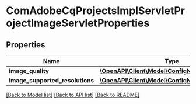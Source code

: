 # ComAdobeCqProjectsImplServletProjectImageServletProperties

## Properties
Name | Type | Description | Notes
------------ | ------------- | ------------- | -------------
**image_quality** | [**\OpenAPI\Client\Model\ConfigNodePropertyString**](ConfigNodePropertyString.md) |  | [optional] 
**image_supported_resolutions** | [**\OpenAPI\Client\Model\ConfigNodePropertyString**](ConfigNodePropertyString.md) |  | [optional] 

[[Back to Model list]](../README.md#documentation-for-models) [[Back to API list]](../README.md#documentation-for-api-endpoints) [[Back to README]](../README.md)


